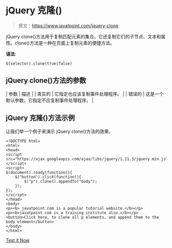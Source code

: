# jQuery 克隆()

> 原文：<https://www.javatpoint.com/jquery-clone>

jQuery clone()方法用于复制匹配元素的集合。它还复制它们的子节点、文本和属性。clone()方法是一种在页面上复制元素的便捷方法。

**语法**:

```
$(selector).clone(true|false)

```

## jQuery clone()方法的参数

| 参数 | 描述 |
| 真实的 | 它指定也应该复制事件处理程序。 |
| 错误的 | 这是一个默认参数。它指定不应复制事件处理程序。 |

## jQuery 克隆()方法示例

让我们举一个例子来演示 jQuery clone()方法的效果。

```
<!DOCTYPE html>
<html>
<head>
<script src="https://ajax.googleapis.com/ajax/libs/jquery/1.11.3/jquery.min.js"></script>
<script>
$(document).ready(function(){
    $("button").click(function(){
        $("p").clone().appendTo("body");
    });
});
</script>
</head>
<body>
<p><b> javatpoint.com is a popular tutorial website.</b></p>
<p><b>javatpoint.com is a training institute also.</b></p>
<button>Click here, to clone all p elements, and append them to the body element</button>
</body>
</html>

```

[Test it Now](https://www.javatpoint.com/oprweb/test.jsp?filename=jqueryclone1)